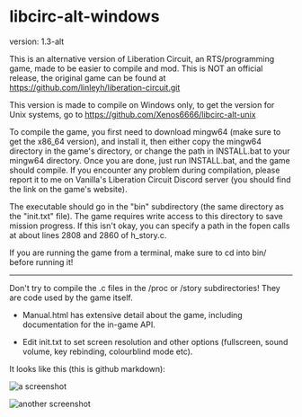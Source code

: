 
 # libcirc-alt-windows

version: 1.3-alt

This is an alternative version of Liberation Circuit, an RTS/programming game, made to be easier to compile and mod.
This is NOT an official release, the original game can be found at https://github.com/linleyh/liberation-circuit.git

This version is made to compile on Windows only, to get the version for Unix systems, go to https://github.com/Xenos6666/libcirc-alt-unix

To compile the game, you first need to download mingw64 (make sure to get the x86_64 version), and install it, then either copy the mingw64 directory in the game's directory, or change the path in INSTALL.bat to your mingw64 directory. Once you are done, just run INSTALL.bat, and the game should compile.
If you encounter any problem during compilation, please report it to me on Vanilla's Liberation Circuit Discord server (you should find the link on the game's website).

The executable should go in the "bin" subdirectory (the same directory as the "init.txt" file). The game requires write access to this directory to save mission progress.
If this isn't okay, you can specify a path in the fopen calls at about lines 2808 and 2860 of h_story.c.

If you are running the game from a terminal, make sure to cd into bin/ before running it!

---

Don't try to compile the .c files in the /proc or /story subdirectories! They are code used by the game itself.

- Manual.html has extensive detail about the game, including documentation for the in-game API.

- Edit init.txt to set screen resolution and other options (fullscreen, sound volume, key rebinding, colourblind mode etc).

It looks like this (this is github markdown):

![a screenshot](http://i.imgur.com/pPIJ03I.png)

![another screenshot](http://i.imgur.com/QKWzkqA.png)
